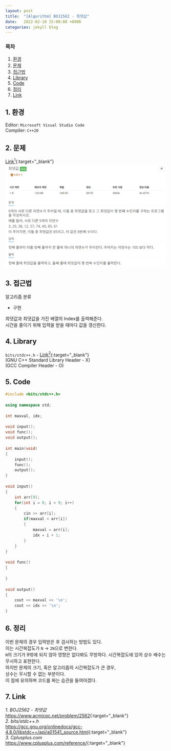 ```yaml
---
layout: post
title:  "[Algorithm] BOJ2562 - 최댓값"
date:   2022-02-10 15:00:00 +0900
categories: jekyll blog
---
```

### 목차
1. [환경](#1-환경)
2. [문제](#2-문제)
3. [접근법](#3-접근법)
4. [Library](#4-library)
5. [Code](#5-code)
6. [정리](#6-정리)
7. [Link](#7-link)

## 1. 환경
Editor: `Microsoft Visual Studio Code`  
Compiler: `C++20`

## 2. 문제
[Link<sup>1</sup>](https://www.acmicpc.net/problem/2562){:target="_blank"}
![BOJ2562](/assets/images/2022/02/10/BOJ2562.jpg)

## 3. 접근법
알고리즘 분류
 * 구현

최댓값과 최댓값을 가진 배열의 Index를 출력해준다.  
시간을 줄이기 위해 입력을 받을 때마다 값을 갱신한다.

## 4. Library
`bits/stdc++.h` - [Link<sup>2</sup>](https://gcc.gnu.org/onlinedocs/gcc-4.8.0/libstdc++/api/a01541_source.html){:target="_blank"}  
(GNU C++ Standard Library Header - X)  
(GCC Compiler Header - O)

## 5. Code
```cpp
#include <bits/stdc++.h>

using namespace std;

int maxval, idx;

void input();
void func();
void output();

int main(void)
{
    input();
    func();
    output();
}

void input()
{
    int arr[9];
    for(int i = 0; i < 9; i++)
    {
        cin >> arr[i];
        if(maxval < arr[i])
        {
            maxval = arr[i];
            idx = i + 1;
        }
    }
}

void func()
{
    
}

void output()
{
    cout << maxval << '\n';
    cout << idx << '\n';
}
```

## 6. 정리
이번 문제의 경우 입력받은 후 검사하는 방법도 있다.  
이는 시간복잡도가 `N` -> `2N`으로 변한다.  
`N`의 크기가 9밖에 되지 않아 영향은 없다봐도 무방하다.
시간복잡도에 있어 상수 배수는 무시하고 표현한다.  
하지만 문제의 크기, 혹은 알고리즘의 시간복잡도가 큰 경우,  
상수는 무시할 수 없는 부분이다.  
이 점에 유의하며 코드를 짜는 습관을 들여야겠다.

## 7. Link
*1. BOJ2562 - 최댓값*  
<https://www.acmicpc.net/problem/2562>{:target="_blank"}  
*2. bits/stdc++.h*  
<https://gcc.gnu.org/onlinedocs/gcc-4.8.0/libstdc++/api/a01541_source.html>{:target="_blank"}  
*3. Cplusplus.com*  
<https://www.cplusplus.com/reference/>{:target="_blank"}